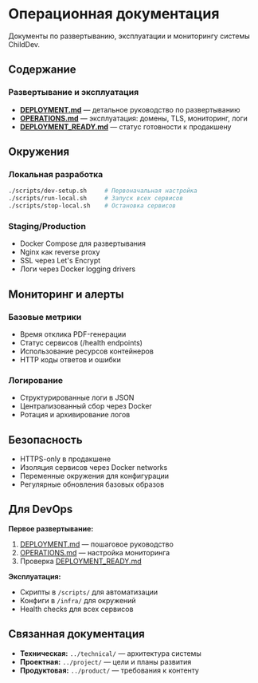 # Операционная документация

Документы по развертыванию, эксплуатации и мониторингу системы ChildDev.

## Содержание

### Развертывание и эксплуатация
- **[DEPLOYMENT.md](DEPLOYMENT.md)** — детальное руководство по развертыванию
- **[OPERATIONS.md](OPERATIONS.md)** — эксплуатация: домены, TLS, мониторинг, логи
- **[DEPLOYMENT_READY.md](DEPLOYMENT_READY.md)** — статус готовности к продакшену

## Окружения

### Локальная разработка
```bash
./scripts/dev-setup.sh     # Первоначальная настройка
./scripts/run-local.sh     # Запуск всех сервисов  
./scripts/stop-local.sh    # Остановка сервисов
```

### Staging/Production
- Docker Compose для развертывания
- Nginx как reverse proxy
- SSL через Let's Encrypt
- Логи через Docker logging drivers

## Мониторинг и алерты

### Базовые метрики
- Время отклика PDF-генерации
- Статус сервисов (/health endpoints)
- Использование ресурсов контейнеров
- HTTP коды ответов и ошибки

### Логирование
- Структурированные логи в JSON
- Централизованный сбор через Docker
- Ротация и архивирование логов

## Безопасность

- HTTPS-only в продакшене
- Изоляция сервисов через Docker networks
- Переменные окружения для конфигурации
- Регулярные обновления базовых образов

## Для DevOps

**Первое развертывание:**
1. [DEPLOYMENT.md](DEPLOYMENT.md) — пошаговое руководство
2. [OPERATIONS.md](OPERATIONS.md) — настройка мониторинга
3. Проверка [DEPLOYMENT_READY.md](DEPLOYMENT_READY.md)

**Эксплуатация:**
- Скрипты в `/scripts/` для автоматизации
- Конфиги в `/infra/` для окружений
- Health checks для всех сервисов

## Связанная документация

- **Техническая:** `../technical/` — архитектура системы
- **Проектная:** `../project/` — цели и планы развития
- **Продуктовая:** `../product/` — требования к контенту